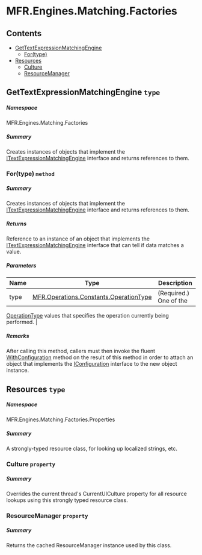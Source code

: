 <a name='assembly'></a>
# MFR.Engines.Matching.Factories

## Contents

- [GetTextExpressionMatchingEngine](#T-MFR-Objects-Engines-Matching-Factories-GetTextExpressionMatchingEngine 'MFR.Engines.Matching.Factories.GetTextExpressionMatchingEngine')
  - [For(type)](#M-MFR-Objects-Engines-Matching-Factories-GetTextExpressionMatchingEngine-For-MFR-Objects-Operations-Constants-OperationType- 'MFR.Engines.Matching.Factories.GetTextExpressionMatchingEngine.For(MFR.Operations.Constants.OperationType)')
- [Resources](#T-MFR-Objects-Engines-Matching-Factories-Properties-Resources 'MFR.Engines.Matching.Factories.Properties.Resources')
  - [Culture](#P-MFR-Objects-Engines-Matching-Factories-Properties-Resources-Culture 'MFR.Engines.Matching.Factories.Properties.Resources.Culture')
  - [ResourceManager](#P-MFR-Objects-Engines-Matching-Factories-Properties-Resources-ResourceManager 'MFR.Engines.Matching.Factories.Properties.Resources.ResourceManager')

<a name='T-MFR-Objects-Engines-Matching-Factories-GetTextExpressionMatchingEngine'></a>
## GetTextExpressionMatchingEngine `type`

##### Namespace

MFR.Engines.Matching.Factories

##### Summary

Creates instances of objects that implement the
[ITextExpressionMatchingEngine](#T-MFR-Objects-ITextExpressionMatchingEngine 'MFR.ITextExpressionMatchingEngine')
interface and
returns references to them.

<a name='M-MFR-Objects-Engines-Matching-Factories-GetTextExpressionMatchingEngine-For-MFR-Objects-Operations-Constants-OperationType-'></a>
### For(type) `method`

##### Summary

Creates instances of objects that implement the
[ITextExpressionMatchingEngine](#T-MFR-Objects-ITextExpressionMatchingEngine 'MFR.ITextExpressionMatchingEngine')
interface
and returns references to them.

##### Returns

Reference to an instance of an object that
implements the
[ITextExpressionMatchingEngine](#T-MFR-Objects-ITextExpressionMatchingEngine 'MFR.ITextExpressionMatchingEngine')
interface
that can tell if data matches a value.

##### Parameters

| Name | Type | Description |
| ---- | ---- | ----------- |
| type | [MFR.Operations.Constants.OperationType](#T-MFR-Objects-Operations-Constants-OperationType 'MFR.Operations.Constants.OperationType') | (Required.) One of the
[OperationType](#T-MFR-Objects-OperationType 'MFR.OperationType')
values that
specifies the operation currently being performed. |

##### Remarks

After calling this method, callers must
then invoke the fluent
[WithConfiguration](#M-MFR-Objects-ITextExpressionMatchingEngine-WithConfiguration 'MFR.ITextExpressionMatchingEngine.WithConfiguration')
method on the result of this method in order to attach an object
that implements the
[IConfiguration](#T-MFR-Objects-IConfiguration 'MFR.IConfiguration')
interface to the
new object instance.

<a name='T-MFR-Objects-Engines-Matching-Factories-Properties-Resources'></a>
## Resources `type`

##### Namespace

MFR.Engines.Matching.Factories.Properties

##### Summary

A strongly-typed resource class, for looking up localized strings, etc.

<a name='P-MFR-Objects-Engines-Matching-Factories-Properties-Resources-Culture'></a>
### Culture `property`

##### Summary

Overrides the current thread's CurrentUICulture property for all
  resource lookups using this strongly typed resource class.

<a name='P-MFR-Objects-Engines-Matching-Factories-Properties-Resources-ResourceManager'></a>
### ResourceManager `property`

##### Summary

Returns the cached ResourceManager instance used by this class.
